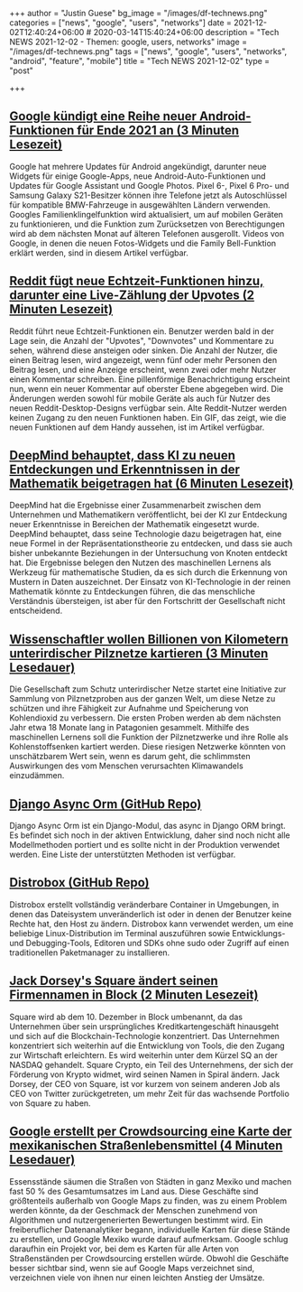 +++
author = "Justin Guese"
bg_image = "/images/df-technews.png"
categories = ["news", "google", "users", "networks"]
date = 2021-12-02T12:40:24+06:00 # 2020-03-14T15:40:24+06:00
description = "Tech NEWS 2021-12-02 - Themen: google, users, networks"
image = "/images/df-technews.png"
tags = ["news", "google", "users", "networks", "android", "feature", "mobile"]
title = "Tech NEWS 2021-12-02"
type = "post"

+++

## [Google kündigt eine Reihe neuer Android-Funktionen für Ende 2021 an (3 Minuten Lesezeit)](https://www.theverge.com/2021/12/1/22811617/google-android-auto-widgets-assistant-family-bell-updates-december-2021)

 Google hat mehrere Updates für Android angekündigt, darunter neue Widgets für einige Google-Apps, neue Android-Auto-Funktionen und Updates für Google Assistant und Google Photos. Pixel 6-, Pixel 6 Pro- und Samsung Galaxy S21-Besitzer können ihre Telefone jetzt als Autoschlüssel für kompatible BMW-Fahrzeuge in ausgewählten Ländern verwenden. Googles Familienklingelfunktion wird aktualisiert, um auf mobilen Geräten zu funktionieren, und die Funktion zum Zurücksetzen von Berechtigungen wird ab dem nächsten Monat auf älteren Telefonen ausgerollt. Videos von Google, in denen die neuen Fotos-Widgets und die Family Bell-Funktion erklärt werden, sind in diesem Artikel verfügbar.

## [Reddit fügt neue Echtzeit-Funktionen hinzu, darunter eine Live-Zählung der Upvotes (2 Minuten Lesezeit)](https://www.theverge.com/2021/12/1/22810850/reddit-real-time-live-upvote-reading-typing-indicator-comment?scrolla=5eb6d68b7fedc32c19ef33b4)

 Reddit führt neue Echtzeit-Funktionen ein. Benutzer werden bald in der Lage sein, die Anzahl der "Upvotes", "Downvotes" und Kommentare zu sehen, während diese ansteigen oder sinken. Die Anzahl der Nutzer, die einen Beitrag lesen, wird angezeigt, wenn fünf oder mehr Personen den Beitrag lesen, und eine Anzeige erscheint, wenn zwei oder mehr Nutzer einen Kommentar schreiben. Eine pillenförmige Benachrichtigung erscheint nun, wenn ein neuer Kommentar auf oberster Ebene abgegeben wird. Die Änderungen werden sowohl für mobile Geräte als auch für Nutzer des neuen Reddit-Desktop-Designs verfügbar sein. Alte Reddit-Nutzer werden keinen Zugang zu den neuen Funktionen haben. Ein GIF, das zeigt, wie die neuen Funktionen auf dem Handy aussehen, ist im Artikel verfügbar.

## [DeepMind behauptet, dass KI zu neuen Entdeckungen und Erkenntnissen in der Mathematik beigetragen hat (6 Minuten Lesezeit)](https://venturebeat.com/2021/12/01/deepmind-claims-ai-has-aided-new-discoveries-and-insights-in-mathematics/)

 DeepMind hat die Ergebnisse einer Zusammenarbeit zwischen dem Unternehmen und Mathematikern veröffentlicht, bei der KI zur Entdeckung neuer Erkenntnisse in Bereichen der Mathematik eingesetzt wurde. DeepMind behauptet, dass seine Technologie dazu beigetragen hat, eine neue Formel in der Repräsentationstheorie zu entdecken, und dass sie auch bisher unbekannte Beziehungen in der Untersuchung von Knoten entdeckt hat. Die Ergebnisse belegen den Nutzen des maschinellen Lernens als Werkzeug für mathematische Studien, da es sich durch die Erkennung von Mustern in Daten auszeichnet. Der Einsatz von KI-Technologie in der reinen Mathematik könnte zu Entdeckungen führen, die das menschliche Verständnis übersteigen, ist aber für den Fortschritt der Gesellschaft nicht entscheidend.

## [Wissenschaftler wollen Billionen von Kilometern unterirdischer Pilznetze kartieren (3 Minuten Lesedauer)](https://interestingengineering.com/trillions-of-miles-of-underground-fungus-networks)

 Die Gesellschaft zum Schutz unterirdischer Netze startet eine Initiative zur Sammlung von Pilznetzproben aus der ganzen Welt, um diese Netze zu schützen und ihre Fähigkeit zur Aufnahme und Speicherung von Kohlendioxid zu verbessern. Die ersten Proben werden ab dem nächsten Jahr etwa 18 Monate lang in Patagonien gesammelt. Mithilfe des maschinellen Lernens soll die Funktion der Pilznetzwerke und ihre Rolle als Kohlenstoffsenken kartiert werden. Diese riesigen Netzwerke könnten von unschätzbarem Wert sein, wenn es darum geht, die schlimmsten Auswirkungen des vom Menschen verursachten Klimawandels einzudämmen.

## [Django Async Orm (GitHub Repo)](https://github.com/rednaks/django-async-orm)

 Django Async Orm ist ein Django-Modul, das async in Django ORM bringt. Es befindet sich noch in der aktiven Entwicklung, daher sind noch nicht alle Modellmethoden portiert und es sollte nicht in der Produktion verwendet werden. Eine Liste der unterstützten Methoden ist verfügbar.

## [Distrobox (GitHub Repo)](https://github.com/89luca89/distrobox)

 Distrobox erstellt vollständig veränderbare Container in Umgebungen, in denen das Dateisystem unveränderlich ist oder in denen der Benutzer keine Rechte hat, den Host zu ändern. Distrobox kann verwendet werden, um eine beliebige Linux-Distribution im Terminal auszuführen sowie Entwicklungs- und Debugging-Tools, Editoren und SDKs ohne sudo oder Zugriff auf einen traditionellen Paketmanager zu installieren.

## [Jack Dorsey's Square ändert seinen Firmennamen in Block (2 Minuten Lesezeit)](https://www.cnbc.com/2021/12/01/square-changes-corporate-name-to-block-.html)

 Square wird ab dem 10. Dezember in Block umbenannt, da das Unternehmen über sein ursprüngliches Kreditkartengeschäft hinausgeht und sich auf die Blockchain-Technologie konzentriert. Das Unternehmen konzentriert sich weiterhin auf die Entwicklung von Tools, die den Zugang zur Wirtschaft erleichtern. Es wird weiterhin unter dem Kürzel SQ an der NASDAQ gehandelt. Square Crypto, ein Teil des Unternehmens, der sich der Förderung von Krypto widmet, wird seinen Namen in Spiral ändern. Jack Dorsey, der CEO von Square, ist vor kurzem von seinem anderen Job als CEO von Twitter zurückgetreten, um mehr Zeit für das wachsende Portfolio von Square zu haben.

## [Google erstellt per Crowdsourcing eine Karte der mexikanischen Straßenlebensmittel (4 Minuten Lesedauer)](https://restofworld.org/2021/google-is-crowdsourcing-a-map-of-mexicos-street-foods/)

 Essensstände säumen die Straßen von Städten in ganz Mexiko und machen fast 50 % des Gesamtumsatzes im Land aus. Diese Geschäfte sind größtenteils außerhalb von Google Maps zu finden, was zu einem Problem werden könnte, da der Geschmack der Menschen zunehmend von Algorithmen und nutzergenerierten Bewertungen bestimmt wird. Ein freiberuflicher Datenanalytiker begann, individuelle Karten für diese Stände zu erstellen, und Google Mexiko wurde darauf aufmerksam. Google schlug daraufhin ein Projekt vor, bei dem es Karten für alle Arten von Straßenständen per Crowdsourcing erstellen würde. Obwohl die Geschäfte besser sichtbar sind, wenn sie auf Google Maps verzeichnet sind, verzeichnen viele von ihnen nur einen leichten Anstieg der Umsätze.

